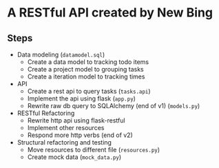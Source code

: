 
# A RESTful API created by New Bing

## Steps

 - Data modeling (`datamodel.sql`)
   - Create a data model to tracking todo items
   - Create a project model to grouping tasks
   - Create a iteration model to tracking times
 - API
   - Create a rest api to query tasks (`tasks.api`)
   - Implement the api using flask (`app.py`)
   - Rewrite raw db query to SQLAlchemy (end of v1) (`models.py`)
 - RESTful Refactoring
   - Rewrite http api using flask-restful
   - Implement other resources
   - Respond more http verbs (end of v2)
 - Structural refactoring and testing
   - Move resources to different file (`resources.py`)
   - Create mock data (`mock_data.py`)
